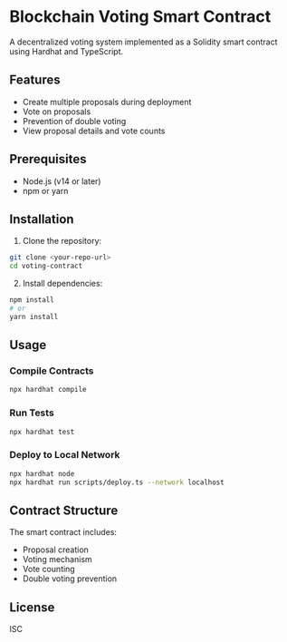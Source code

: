 # Blockchain Voting Smart Contract

A decentralized voting system implemented as a Solidity smart contract using Hardhat and TypeScript.

## Features

- Create multiple proposals during deployment
- Vote on proposals
- Prevention of double voting
- View proposal details and vote counts

## Prerequisites

- Node.js (v14 or later)
- npm or yarn

## Installation

1. Clone the repository:

```bash
git clone <your-repo-url>
cd voting-contract
```

2. Install dependencies:

```bash
npm install
# or
yarn install
```

## Usage

### Compile Contracts

```bash
npx hardhat compile
```

### Run Tests

```bash
npx hardhat test
```

### Deploy to Local Network

```bash
npx hardhat node
npx hardhat run scripts/deploy.ts --network localhost
```

## Contract Structure

The smart contract includes:

- Proposal creation
- Voting mechanism
- Vote counting
- Double voting prevention

## License

ISC
